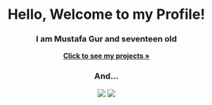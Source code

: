 <h1 align="center">Hello, Welcome to my Profile!</h1>
<h3 align="center">I am Mustafa Gur and seventeen old</h3>
<a href="https://github.com/mustafawp?tab=repositories"><strong><center>Click to see my projects »</center></strong></a>
<h3 align="center">And...</h3>
<center>
<a href="https://www.github.com/mustafawp" align="center"><img src="https://img.shields.io/badge/-Github-000?style=quare&labelColor=000&logo=Github&logoColor=white&link=link"></a>
<a href="https://www.instagram.com/mustafawiped" align="center"><img src="https://img.shields.io/badge/-Instagram-C13584?style=flat-quare&labelColor=C13584&logo=instagram&logoColor=white&link=link"></a></center>



